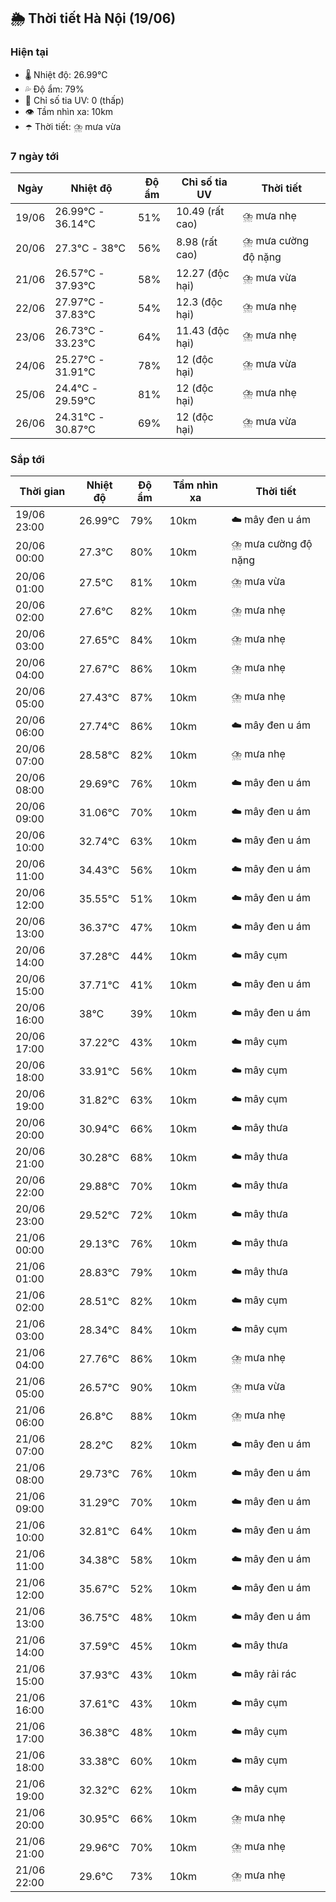 ## 🌦️ Thời tiết Hà Nội (19/06)

### Hiện tại

- 🌡️ Nhiệt độ: 26.99℃
- 💦 Độ ẩm: 79%
- 🌟 Chỉ số tia UV: 0 (thấp)
- 👁️ Tầm nhìn xa: 10km
- ☂️ Thời tiết: ⛈️ mưa vừa

### 7 ngày tới

| Ngày | Nhiệt độ | Độ ẩm | Chỉ số tia UV | Thời tiết |
| --- | --- | --- | --- | --- |
| 19/06 | 26.99℃ - 36.14℃ | 51% | 10.49 (rất cao) | ⛈️ mưa nhẹ |
| 20/06 | 27.3℃ - 38℃ | 56% | 8.98 (rất cao) | ⛈️ mưa cường độ nặng |
| 21/06 | 26.57℃ - 37.93℃ | 58% | 12.27 (độc hại) | ⛈️ mưa vừa |
| 22/06 | 27.97℃ - 37.83℃ | 54% | 12.3 (độc hại) | ⛈️ mưa nhẹ |
| 23/06 | 26.73℃ - 33.23℃ | 64% | 11.43 (độc hại) | ⛈️ mưa nhẹ |
| 24/06 | 25.27℃ - 31.91℃ | 78% | 12 (độc hại) | ⛈️ mưa vừa |
| 25/06 | 24.4℃ - 29.59℃ | 81% | 12 (độc hại) | ⛈️ mưa nhẹ |
| 26/06 | 24.31℃ - 30.87℃ | 69% | 12 (độc hại) | ⛈️ mưa vừa |

### Sắp tới

| Thời gian | Nhiệt độ | Độ ẩm | Tầm nhìn xa | Thời tiết |
| --- | --- | --- | --- | --- |
| 19/06 23:00 | 26.99℃ | 79% | 10km | ☁️ mây đen u ám |
| 20/06 00:00 | 27.3℃ | 80% | 10km | ⛈️ mưa cường độ nặng |
| 20/06 01:00 | 27.5℃ | 81% | 10km | ⛈️ mưa vừa |
| 20/06 02:00 | 27.6℃ | 82% | 10km | ⛈️ mưa nhẹ |
| 20/06 03:00 | 27.65℃ | 84% | 10km | ⛈️ mưa nhẹ |
| 20/06 04:00 | 27.67℃ | 86% | 10km | ⛈️ mưa nhẹ |
| 20/06 05:00 | 27.43℃ | 87% | 10km | ⛈️ mưa nhẹ |
| 20/06 06:00 | 27.74℃ | 86% | 10km | ☁️ mây đen u ám |
| 20/06 07:00 | 28.58℃ | 82% | 10km | ⛈️ mưa nhẹ |
| 20/06 08:00 | 29.69℃ | 76% | 10km | ☁️ mây đen u ám |
| 20/06 09:00 | 31.06℃ | 70% | 10km | ☁️ mây đen u ám |
| 20/06 10:00 | 32.74℃ | 63% | 10km | ☁️ mây đen u ám |
| 20/06 11:00 | 34.43℃ | 56% | 10km | ☁️ mây đen u ám |
| 20/06 12:00 | 35.55℃ | 51% | 10km | ☁️ mây đen u ám |
| 20/06 13:00 | 36.37℃ | 47% | 10km | ☁️ mây đen u ám |
| 20/06 14:00 | 37.28℃ | 44% | 10km | ☁️ mây cụm |
| 20/06 15:00 | 37.71℃ | 41% | 10km | ☁️ mây đen u ám |
| 20/06 16:00 | 38℃ | 39% | 10km | ☁️ mây đen u ám |
| 20/06 17:00 | 37.22℃ | 43% | 10km | ☁️ mây cụm |
| 20/06 18:00 | 33.91℃ | 56% | 10km | ☁️ mây cụm |
| 20/06 19:00 | 31.82℃ | 63% | 10km | ☁️ mây cụm |
| 20/06 20:00 | 30.94℃ | 66% | 10km | ☁️ mây thưa |
| 20/06 21:00 | 30.28℃ | 68% | 10km | ☁️ mây thưa |
| 20/06 22:00 | 29.88℃ | 70% | 10km | ☁️ mây thưa |
| 20/06 23:00 | 29.52℃ | 72% | 10km | ☁️ mây thưa |
| 21/06 00:00 | 29.13℃ | 76% | 10km | ☁️ mây thưa |
| 21/06 01:00 | 28.83℃ | 79% | 10km | ☁️ mây thưa |
| 21/06 02:00 | 28.51℃ | 82% | 10km | ☁️ mây cụm |
| 21/06 03:00 | 28.34℃ | 84% | 10km | ☁️ mây cụm |
| 21/06 04:00 | 27.76℃ | 86% | 10km | ⛈️ mưa nhẹ |
| 21/06 05:00 | 26.57℃ | 90% | 10km | ⛈️ mưa vừa |
| 21/06 06:00 | 26.8℃ | 88% | 10km | ⛈️ mưa nhẹ |
| 21/06 07:00 | 28.2℃ | 82% | 10km | ☁️ mây đen u ám |
| 21/06 08:00 | 29.73℃ | 76% | 10km | ☁️ mây đen u ám |
| 21/06 09:00 | 31.29℃ | 70% | 10km | ☁️ mây đen u ám |
| 21/06 10:00 | 32.81℃ | 64% | 10km | ☁️ mây đen u ám |
| 21/06 11:00 | 34.38℃ | 58% | 10km | ☁️ mây đen u ám |
| 21/06 12:00 | 35.67℃ | 52% | 10km | ☁️ mây đen u ám |
| 21/06 13:00 | 36.75℃ | 48% | 10km | ☁️ mây đen u ám |
| 21/06 14:00 | 37.59℃ | 45% | 10km | ☁️ mây thưa |
| 21/06 15:00 | 37.93℃ | 43% | 10km | ☁️ mây rải rác |
| 21/06 16:00 | 37.61℃ | 43% | 10km | ☁️ mây cụm |
| 21/06 17:00 | 36.38℃ | 48% | 10km | ☁️ mây cụm |
| 21/06 18:00 | 33.38℃ | 60% | 10km | ☁️ mây cụm |
| 21/06 19:00 | 32.32℃ | 62% | 10km | ☁️ mây cụm |
| 21/06 20:00 | 30.95℃ | 66% | 10km | ⛈️ mưa nhẹ |
| 21/06 21:00 | 29.96℃ | 70% | 10km | ⛈️ mưa nhẹ |
| 21/06 22:00 | 29.6℃ | 73% | 10km | ⛈️ mưa nhẹ |
